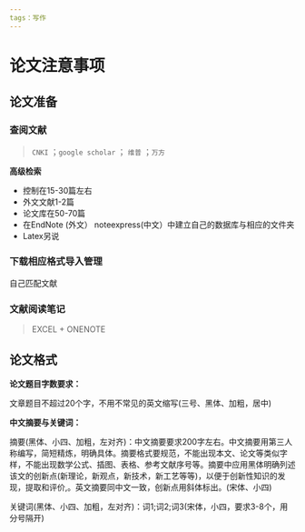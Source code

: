 ```yaml
---
tags：写作
---
```

# 论文注意事项
## 论文准备
### 查阅文献
> `CNKI` ；`google scholar` ； `维普` ；`万方`

**高级检索** 
- 控制在15-30篇左右
- 外文文献1-2篇
- 论文库在50-70篇
- 在EndNote (外文） noteexpress(中文）中建立自己的数据库与相应的文件夹
- Latex另说
### 下载相应格式导入管理
自己匹配文献
### 文献阅读笔记
>EXCEL + ONENOTE
## 论文格式

**论文题目字数要求：**

文章题目不超过20个字，不用不常见的英文缩写(三号、黑体、加粗，居中)



**中文摘要与关键词：**

摘要(黑体、小四、加粗，左对齐)：中文摘要要求200字左右。中文摘要用第三人称编写，简短精炼，明确具体。摘要格式要规范，不能出现本文、论文等类似字样，不能出现数学公式、插图、表格、参考文献序号等。摘要中应用黑体明确列述该文的创新点(新理论，新观点，新技术，新工艺等等)，以便于创新性知识的发现，提取和评价,。英文摘要同中文一致，创新点用斜体标出。(宋体、小四)

关键词(黑体、小四、加粗，左对齐)：词1;词2;词3(宋体，小四，要求3-8个，用分号隔开)